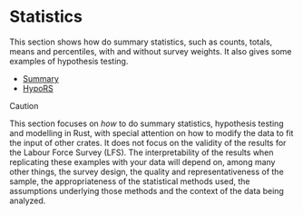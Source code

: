 # Statistics

This section shows how do summary statistics, such as counts, totals, means and percentiles, with and without survey weights. It also gives some examples of hypothesis testing. 

* [Summary](summary.md)
* [HypoRS](hypors.md)

> [!CAUTION]
> This section focuses on *how* to do summary statistics, hypothesis testing and modelling in Rust, with special attention on how to modify the data to fit the input of other crates. It does not focus on the validity of the results for the Labour Force Survey (LFS). The interpretability of the results when replicating these examples with your data will depend on, among many other things, the survey design, the quality and representativeness of the sample, the appropriateness of the statistical methods used, the assumptions underlying those methods and the context of the data being analyzed.
